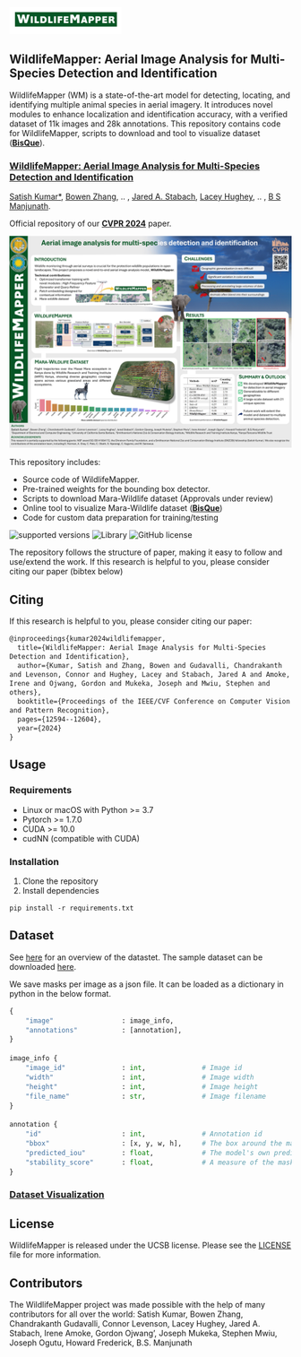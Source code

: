 <img src="./docs/thumbnail_wildlifemapper2.png" width="200">

## WildlifeMapper: Aerial Image Analysis for Multi-Species Detection and Identification

WildlifeMapper (WM) is a state-of-the-art model for detecting, locating, and identifying multiple animal species in aerial imagery. It introduces novel modules to enhance localization and identification accuracy, with a verified dataset of 11k images and 28k annotations. This repository contains code for WildlifeMapper, scripts to download and tool to visualize dataset ([**BisQue**](https://bisque2.ece.ucsb.edu/client_service/view?resource=https://bisque2.ece.ucsb.edu/data_service/00-TGbt6MLRm7VCn4mWmVaQsc)).

### [**WildlifeMapper: Aerial Image Analysis for Multi-Species Detection and Identification**](https://openaccess.thecvf.com/content/CVPR2024/papers/Kumar_WildlifeMapper_Aerial_Image_Analysis_for_Multi-Species_Detection_and_Identification_CVPR_2024_paper.pdf)
[Satish Kumar*](https://www.linkedin.com/in/satish-kumar-81912540/), [Bowen Zhang](), .. , [Jared A. Stabach](https://jaredstabach.com/), [Lacey Hughey](), .. , [B S Manjunath](https://vision.ece.ucsb.edu/people/bs-manjunath).

Official repository of our [**CVPR 2024**](https://openaccess.thecvf.com/content/CVPR2024/papers/Kumar_WildlifeMapper_Aerial_Image_Analysis_for_Multi-Species_Detection_and_Identification_CVPR_2024_paper.pdf) paper.

<img src="./docs/wildlifemapper_github.jpg" width="800">

This repository includes:
* Source code of WildlifeMapper.
* Pre-trained weights for the bounding box detector.
* Scripts to download Mara-Wildlife dataset (Approvals under review)
* Online tool to visualize Mara-Wildlife dataset ([**BisQue**](https://bisque2.ece.ucsb.edu/client_service/view?resource=https://bisque2.ece.ucsb.edu/data_service/00-TGbt6MLRm7VCn4mWmVaQsc))
* Code for custom data preparation for training/testing


![supported versions](https://img.shields.io/badge/python-(3.8--3.10)-brightgreen/?style=flat&logo=python&color=green)
![Library](https://img.shields.io/badge/Library-Pytorch-blue)
![GitHub license](https://img.shields.io/cocoapods/l/AFNetworking)


The repository follows the structure of paper, making it easy to follow and use/extend the work. If this research is helpful to you, please consider citing our paper (bibtex below)

## Citing
If this research is helpful to you, please consider citing our paper:

```
@inproceedings{kumar2024wildlifemapper,
  title={WildlifeMapper: Aerial Image Analysis for Multi-Species Detection and Identification},
  author={Kumar, Satish and Zhang, Bowen and Gudavalli, Chandrakanth and Levenson, Connor and Hughey, Lacey and Stabach, Jared A and Amoke, Irene and Ojwang, Gordon and Mukeka, Joseph and Mwiu, Stephen and others},
  booktitle={Proceedings of the IEEE/CVF Conference on Computer Vision and Pattern Recognition},
  pages={12594--12604},
  year={2024}
}
```

## Usage

### Requirements
- Linux or macOS with Python >= 3.7
- Pytorch >= 1.7.0
- CUDA >= 10.0
- cudNN (compatible with CUDA)

### Installation
1. Clone the repository
2. Install dependencies
```
pip install -r requirements.txt
```



## Dataset

See [here](https://bisque2.ece.ucsb.edu/client_service/view?resource=https://bisque2.ece.ucsb.edu/data_service/00-TGbt6MLRm7VCn4mWmVaQsc) for an overview of the datastet. The sample dataset can be downloaded [here](https://bisque2.ece.ucsb.edu/client_service/view?resource=https://bisque2.ece.ucsb.edu/data_service/00-TGbt6MLRm7VCn4mWmVaQsc).

We save masks per image as a json file. It can be loaded as a dictionary in python in the below format.

```python
{
    "image"                 : image_info,
    "annotations"           : [annotation],
}

image_info {
    "image_id"              : int,              # Image id
    "width"                 : int,              # Image width
    "height"                : int,              # Image height
    "file_name"             : str,              # Image filename
}

annotation {
    "id"                    : int,              # Annotation id
    "bbox"                  : [x, y, w, h],     # The box around the mask, in XYWH format
    "predicted_iou"         : float,            # The model's own prediction of the mask's quality
    "stability_score"       : float,            # A measure of the mask's quality
}
```

### [**Dataset Visualization**]()

## License
WildlifeMapper is released under the UCSB license. Please see the [LICENSE](./LICENSE) file for more information.

## Contributors

The WildlifeMapper project was made possible with the help of many contributors for all over the world: Satish Kumar, Bowen Zhang, Chandrakanth Gudavalli, Connor Levenson, Lacey Hughey, Jared A. Stabach, Irene Amoke, Gordon Ojwang’, Joseph Mukeka, Stephen Mwiu, Joseph Ogutu, Howard Frederick, B.S. Manjunath
